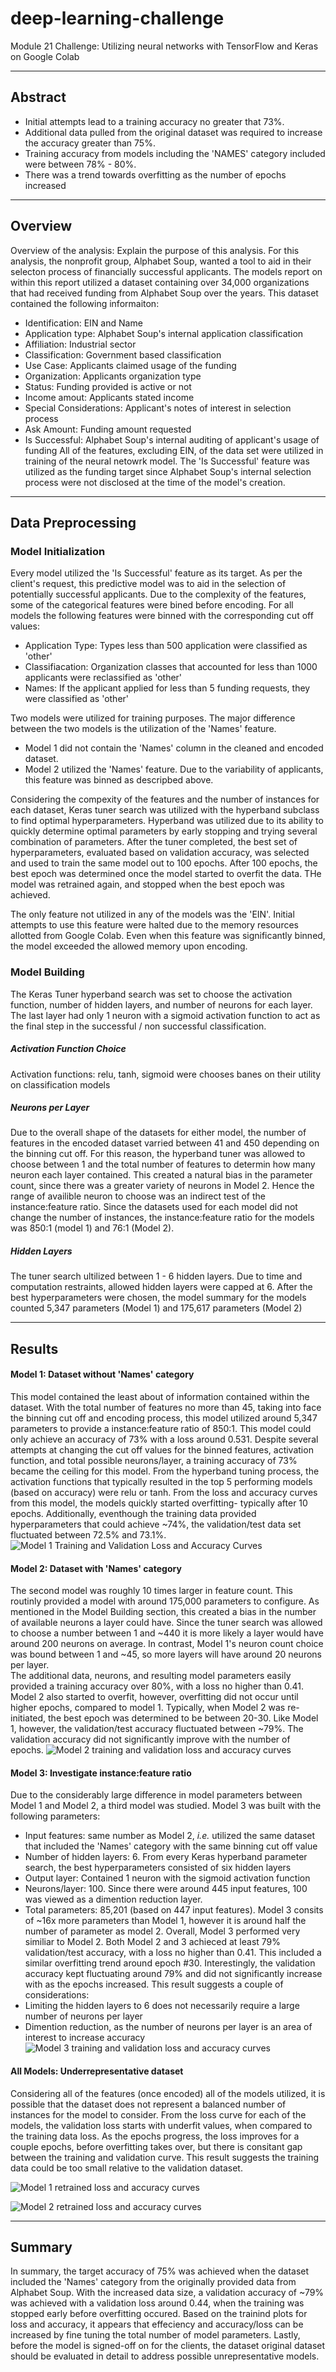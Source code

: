 # deep-learning-challenge
Module 21 Challenge: Utilizing neural networks with TensorFlow and Keras on Google Colab

---
## Abstract
*   Initial attempts lead to a training accuracy no greater that 73%.
*   Additional data pulled from the original dataset was required to increase the accuracy greater than 75%. 
*   Training accuracy from models including the 'NAMES' category included were between 78% - 80%.
*   There was a trend towards overfitting as the number of epochs increased
---
## Overview
Overview of the analysis: Explain the purpose of this analysis.
For this analysis, the nonprofit group, Alphabet Soup, wanted a tool to aid in their selecton process of financially successful applicants.  The models report on within this report utilized a dataset containing over 34,000 organizations that had received funding from Alphabet Soup over the years.  This dataset contained the following informaiton:
*   Identification: EIN and Name
*   Application type: Alphabet Soup's internal application classification
*   Affiliation: Industrial sector
*   Classification: Government based classification
*   Use Case: Applicants claimed usage of the funding
*   Organization: Applicants organization type
*   Status: Funding provided is active or not
*   Income amout: Applicants stated income
*   Special Considerations: Applicant's notes of interest in selection process
*   Ask Amount: Funding amount requested
*   Is Successful: Alphabet Soup's internal auditing of applicant's usage of funding
All of the features, excluding EIN, of the data set were utilized in training of the neural netowrk model.  The 'Is Successful' feature was utilized as the funding target since Alphabet Soup's internal selection process were not disclosed at the time of the model's creation.
---
## Data Preprocessing

### **Model Initialization**
Every model utilized the 'Is Successful' feature as its target.  As per the client's request, this predictive model was to aid in the selection of potentially successful applicants. Due to the complexity of the features, some of the categorical features were bined before encoding.  For all models the following features were binned with the corresponding cut off values:
*   Application Type:  Types less than 500 application were classified as 'other'
*   Classifiacation: Organization classes that accounted for less than 1000 applicants were reclassified as 'other'
*   Names:  If the applicant applied for less than 5 funding requests, they were classified as 'other'

Two models were utilized for training purposes.  The major difference between the two models is the utilization of the 'Names' feature.  
*   Model 1 did not contain the 'Names' column in the cleaned and encoded dataset.  
*   Model 2 utilized the 'Names' feature.  Due to the variability of applicants, this feature was binned as descripbed above.

Considering the compexity of the features and the number of instances for each dataset, Keras tuner search was utilized with the hyperband subclass to find optimal hyperparameters.  Hyperband was utilized due to its ability to quickly determine optimal parameters by early stopping and trying several combination of parameters.  After the tuner completed, the best set of hyperparameters, evaluated based on validation accuracy, was selected and used to train the same model out to 100 epochs.  After 100 epochs, the best epoch was determined once the model started to overfit the data.  THe model was retrained again, and stopped when the best epoch was achieved.

The only feature not utilized in any of the models was the 'EIN'.  Initial attempts to use this feature were halted due to the memory resources allotted from Google Colab.  Even when this feature was significantly binned, the model exceeded the allowed memory upon encoding.

### **Model Building**
The Keras Tuner hyperband search was set to choose the activation function, number of hidden layers, and number of neurons for each layer.  The last layer had only 1 neuron with a sigmoid activation function to act as the final step in the successful / non successful classification.
##### *Activation Function Choice*
Activation functions: relu, tanh, sigmoid were chooses banes on their utility on classification models
##### *Neurons per Layer*
Due to the overall shape of the datasets for either model, the number of features in the encoded dataset varried between 41 and 450 depending on the binning cut off.  For this reason, the hyperband tuner was allowed to choose between 1 and the total number of features to determin how many neuron each layer contained.  This created a natural bias in the parameter count, since there was a greater variety of neurons in Model 2.  Hence the range of availible neuron to choose was an indirect test of the instance:feature ratio.  Since the datasets used for each model did not change the number of instances, the instance:feature ratio for the models was 850:1 (model 1) and 76:1 (Model 2).
##### *Hidden Layers*
The tuner search ultilized between 1 - 6 hidden layers.  Due to time and computation restraints, allowed hidden layers were capped at 6.  After the best hyperparameters were chosen, the model summary for the models counted 5,347 parameters (Model 1) and 175,617 parameters (Model 2)

---
## Results
#### Model 1: Dataset without 'Names' category
This model contained the least about of information contained within the dataset.  With the total number of features no more than 45, taking into face the binning cut off and encoding process, this model utilized around 5,347 parameters to provide a instance:feature ratio of 850:1.  This model could only achieve an accuracy of 73% with a loss around 0.531.  Despite several attempts at changing the cut off values for the binned features, activation function, and total possible neurons/layer, a training accuracy of 73% became the ceiling for this model. From the hyperband tuning process, the activation functions that typically resulted in the top 5 performing models (based on accuracy) were relu or tanh.
From the loss and accuracy curves from this model, the models quickly started overfitting- typically after 10 epochs. Additionally, eventhough the training data provided hyperparameters that could achieve ~74%, the validation/test data set fluctuated between 72.5% and 73.1%.
![Model 1 Training and Validation Loss and Accuracy Curves](https://github.com/mnaffziger/deep-learning-challenge/blob/main/Model%201%20loss%20and%20accuracy%20charts.png)

#### Model 2: Dataset with 'Names' category
The second model was roughly 10 times larger in feature count.  This routinly provided a model with around 175,000 parameters to configure.  As mentioned in the Model Building section, this created a bias in the number of available neurons a layer could have.  Since the tuner search was allowed to choose a number between 1 and ~440 it is more likely a layer would have around 200 neurons on average.  In contrast, Model 1's neuron count choice was bound between 1 and ~45, so more layers will have around 20 neurons per layer.  
The additional data, neurons, and resulting model parameters easily provided a training accuracy over 80%, with a loss no higher than 0.41.  Model 2 also started to overfit, however, overfitting did not occur until higher epochs, compared to model 1. Typically, when Model 2 was re-initiated, the best epoch was determined to be between 20-30.  Like Model 1, however, the validation/test accuracy fluctuated between ~79%.  The validation accuracy did not significantly improve with the number of epochs.
![Model 2 training and validation loss and accuracy curves](https://github.com/mnaffziger/deep-learning-challenge/blob/main/Model%202%20loss%20and%20accuracy%20charts.png)

#### Model 3: Investigate instance:feature ratio
Due to the considerably large difference in model parameters between Model 1 and Model 2, a third model was studied.  Model 3 was built with the following parameters:
*   Input features: same number as Model 2, *i.e.* utilized the same dataset that included the 'Names' category with the same binning cut off value
*   Number of hidden layers: 6.  From every Keras hyperband parameter search, the best hyperparameters consisted of six hidden layers
*   Output layer: Contained 1 neuron with the sigmoid activation function
*   Neurons/layer: 100.  Since there were around 445 input features, 100 was viewed as a dimention reduction layer. 
*   Total parameters: 85,201 (based on 447 input features).  Model 3 consits of ~16x more parameters than Model 1, however it is around half the number of parameter as model 2.
Overall, Model 3 performed very similiar to Model 2.  Both Model 2 and 3 achieced at least 79% validation/test accuracy, with a loss no higher than 0.41.  This included a similar overfitting trend around epoch #30.  Interestingly, the validation accuracy kept fluctuating around 79% and did not significantly increase with as the epochs increased. This result suggests a couple of considerations:
*   Limiting the hidden layers to 6 does not necessarily require a large number of neurons per layer
*   Dimention reduction, as the number of neurons per layer is an area of interest to increase accuracy
![Model 3 training and validation loss and accuracy curves](https://github.com/mnaffziger/deep-learning-challenge/blob/main/Model%203%20loss%20and%20accuracy%20charts.png)
#### All Models: Underrepresentative dataset
Considering all of the features (once encoded) all of the models utilized, it is possible that the dataset does not represent a balanced number of instances for the model to consider.  From the loss curve for each of the models, the validation loss starts with underfit values, when compared to the training data loss.  As the epochs progress, the loss improves for a couple epochs, before overfitting takes over, but there is consitant gap between the training and validation curve.  This result suggests the training data could be too small relative to the validation dataset.

![Model 1 retrained loss and accuracy curves](https://github.com/mnaffziger/deep-learning-challenge/blob/main/Retrain%20model%201%20loss%20and%20accuracy%20charts.png)

![Model 2 retrained loss and accuracy curves](https://github.com/mnaffziger/deep-learning-challenge/blob/main/Retrain%20model%202%20loss%20and%20accuracy%20charts.png)

---
## Summary
In summary, the target accuracy of 75% was achieved when the dataset included the 'Names' category from the originally provided data from Alphabet Soup.  With the increased data size, a validation accuracy of ~79% was achieved with a validation loss around 0.44, when the training was stopped early before overfitting occured.  Based on the trainind plots for loss and accuracy, it appears that effeciency and accuracy/loss can be increased by fine tuning the total number of model parameters.  Lastly, before the model is signed-off on for the clients, the dataset original dataset should be evaluated in detail to address possible unrepresentative models.
